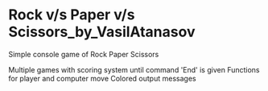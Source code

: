 # Rock v/s Paper v/s Scissors_by_VasilAtanasov
Simple console game of Rock Paper Scissors

Multiple games with scoring system until command 'End' is given
Functions for player and computer move
Colored output messages
